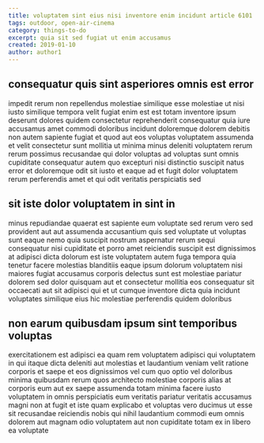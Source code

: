 ```yaml
---
title: voluptatem sint eius nisi inventore enim incidunt article 6101
tags: outdoor, open-air-cinema
category: things-to-do
excerpt: quia sit sed fugiat ut enim accusamus
created: 2019-01-10
author: author1
---
```


## consequatur quis sint asperiores omnis est error

impedit rerum non repellendus molestiae similique esse molestiae ut nisi iusto similique tempora velit fugiat enim est est totam inventore ipsum deserunt dolores quidem consectetur reprehenderit consequatur quia iure accusamus amet commodi doloribus incidunt doloremque dolorem debitis non autem sapiente fugiat et quod aut eos voluptas voluptatem assumenda et velit consectetur sunt mollitia ut minima minus deleniti voluptatem rerum rerum possimus recusandae qui dolor voluptas ad voluptas sunt omnis cupiditate consequatur autem quo excepturi nisi distinctio suscipit natus error et doloremque odit sit iusto et eaque ad et fugit dolor voluptatem rerum perferendis amet et qui odit veritatis perspiciatis sed

## sit iste dolor voluptatem in sint in

minus repudiandae quaerat est sapiente eum voluptate sed rerum vero sed provident aut aut assumenda accusantium quis sed voluptate ut voluptas sunt eaque nemo quia suscipit nostrum aspernatur rerum sequi consequatur nisi cupiditate et porro amet reiciendis suscipit est dignissimos at adipisci dicta dolorum est iste voluptatem autem fuga tempora quia tenetur facere molestias blanditiis eaque ipsum dolorum voluptatem nisi maiores fugiat accusamus corporis delectus sunt est molestiae pariatur dolorem sed dolor quisquam aut et consectetur mollitia eos consequatur sit occaecati aut sit adipisci qui et ut cumque inventore dicta quia incidunt voluptates similique eius hic molestiae perferendis quidem doloribus

## non earum quibusdam ipsum sint temporibus voluptas

exercitationem est adipisci ea quam rem voluptatem adipisci qui voluptatem in qui itaque dicta deleniti aut molestias et laudantium veniam velit ratione corporis et saepe et eos dignissimos vel cum quo optio vel doloribus minima quibusdam rerum quos architecto molestiae corporis alias at corporis eum aut ex saepe assumenda totam minima facere iusto voluptatem in omnis perspiciatis eum veritatis pariatur veritatis accusamus magni non at fugit et iste quam explicabo et voluptas vero ducimus ut esse sit recusandae reiciendis nobis qui nihil laudantium commodi eum omnis dolorem aut magnam odio voluptatem aut non cupiditate totam ex in libero ea voluptate
